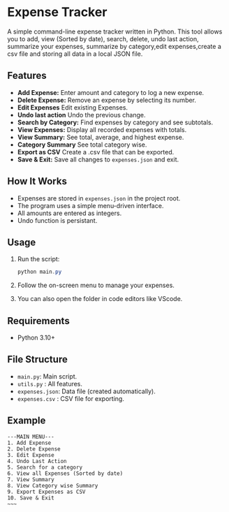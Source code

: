 # Expense Tracker

A simple command-line expense tracker written in Python. This tool allows you to add, view (Sorted by date), search, delete, undo last action, summarize your expenses, summarize by category,edit expenses,create a csv file and storing all data in a local JSON file.

## Features
- **Add Expense:** Enter amount and category to log a new expense.
- **Delete Expense:** Remove an expense by selecting its number.
- **Edit Expenses** Edit existing Expenses.
- **Undo last action** Undo the previous change.
- **Search by Category:** Find expenses by category and see subtotals.
- **View Expenses:** Display all recorded expenses with totals.
- **View Summary:** See total, average, and highest expense.
- **Category Summary** See total category wise.
- **Export as CSV** Create a .csv file that can be exported.
- **Save & Exit:** Save all changes to `expenses.json` and exit.

## How It Works
- Expenses are stored in `expenses.json` in the project root.
- The program uses a simple menu-driven interface.
- All amounts are entered as integers.
- Undo function is persistant.

## Usage
1. Run the script:
   ```powershell
   python main.py
   ```
2. Follow the on-screen menu to manage your expenses.

3. You can also open the folder in code editors like VScode.

## Requirements
- Python 3.10+

## File Structure
- `main.py`: Main script.
- `utils.py` : All features.
- `expenses.json`: Data file (created automatically).
- `expenses.csv` : CSV file for exporting.

## Example
```
---MAIN MENU---
1. Add Expense
2. Delete Expense
3. Edit Expense
4. Undo Last Action
5. Search for a category
6. View all Expenses (Sorted by date)
7. View Summary
8. View Category wise Summary
9. Export Expenses as CSV
10. Save & Exit
~~~
